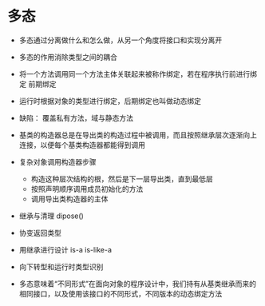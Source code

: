 # 多态
- 多态通过分离做什么和怎么做，从另一个角度将接口和实现分离开
- 多态的作用消除类型之间的耦合
- 将一个方法调用同一个方法主体关联起来被称作绑定，若在程序执行前进行绑定 前期绑定
- 运行时根据对象的类型进行绑定，后期绑定也叫做动态绑定
- 缺陷： 覆盖私有方法，域与静态方法
- 基类的构造器总是在导出类的构造过程中被调用，而且按照继承层次逐渐向上连接，以便每个基类构造器都能得到调用
- 复杂对象调用构造器步骤

    - 构造这种层次结构的根，然后是下一层导出类，直到最低层
    - 按照声明顺序调用成员初始化的方法
    - 调用导出类构造器的主体
- 继承与清理 dipose()
- 协变返回类型
- 用继承进行设计 is-a is-like-a
- 向下转型和运行时类型识别
- 多态意味着“不同形式”在面向对象的程序设计中，我们持有从基类继承而来的相同接口，以及使用该接口的不同形式，不同版本的动态绑定方法